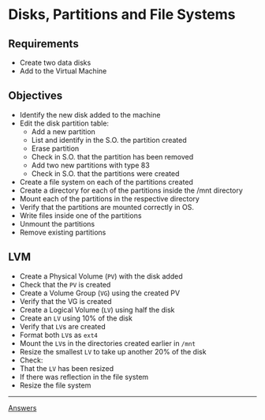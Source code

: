 # Disks, Partitions and File Systems

## Requirements

* Create two data disks
* Add to the Virtual Machine

## Objectives

* Identify the new disk added to the machine
* Edit the disk partition table:
  * Add a new partition
  * List and identify in the S.O. the partition created
  * Erase partition
  * Check in S.O. that the partition has been removed
  * Add two new partitions with type 83
  * Check in S.O. that the partitions were created
* Create a file system on each of the partitions created
* Create a directory for each of the partitions inside the /mnt directory
* Mount each of the partitions in the respective directory
* Verify that the partitions are mounted correctly in OS.
* Write files inside one of the partitions
* Unmount the partitions
* Remove existing partitions

## LVM

* Create a Physical Volume (```PV```) with the disk added
* Check that the ```PV``` is created
* Create a Volume Group (```VG```) using the created PV
* Verify that the VG is created
* Create a Logical Volume (```LV```) using half the disk
* Create an ```LV``` using 10% of the disk
* Verify that ```LV```s are created
* Format both ```LV```s as ```ext4```
* Mount the ```LV```s in the directories created earlier in ```/mnt```
* Resize the smallest ```LV``` to take up another 20% of the disk
* Check:
 * That the ```LV``` has been resized
 * If there was reflection in the file system
* Resize the file system

------------
[Answers](https://github.com/ricmmartins/fasthack-linux-answers/blob/main/challenges/lab01-disks.md)
